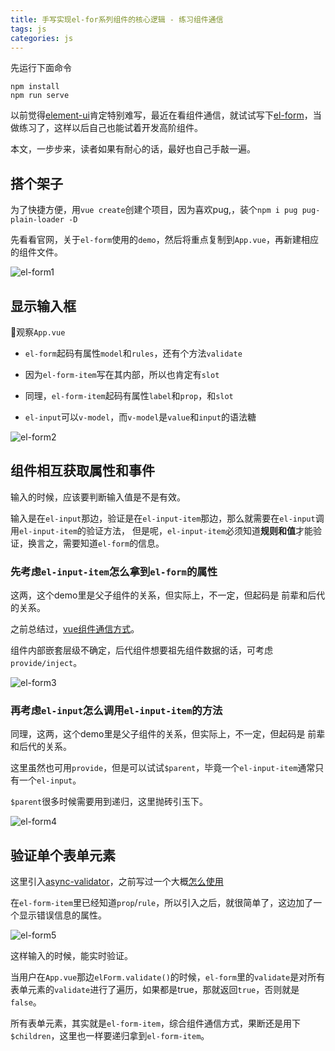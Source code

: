 ```yaml
---
title: 手写实现el-for系列组件的核心逻辑 - 练习组件通信
tags: js
categories: js
---
```


先运行下面命令

```shell
npm install
npm run serve
```

以前觉得[element-ui](https://element.eleme.cn/#/zh-CN/component/quickstart)肯定特别难写，最近在看组件通信，就试试写下[el-form](https://element.eleme.cn/#/zh-CN/component/form)，当做练习了，这样以后自己也能试着开发高阶组件。

本文，一步步来，读者如果有耐心的话，最好也自己手敲一遍。

## 搭个架子

为了快捷方便，用`vue create`创建个项目，因为喜欢pug,，装个`npm i pug pug-plain-loader -D`

先看看官网，关于`el-form`使用的`demo`，然后将重点复制到`App.vue`，再新建相应的组件文件。

![el-form1](https://blog-huahua.oss-cn-beijing.aliyuncs.com/blog/code/el-form1.png)

## 显示输入框

观察`App.vue`

- `el-form`起码有属性`model`和`rules`，还有个方法`validate`
- 因为`el-form-item`写在其内部，所以也肯定有`slot`

- 同理，`el-form-item`起码有属性`label`和`prop`，和`slot`
- `el-input`可以`v-model`，而`v-model`是`value`和`input`的语法糖

![el-form2](https://blog-huahua.oss-cn-beijing.aliyuncs.com/blog/code/el-form2.png)

## 组件相互获取属性和事件

输入的时候，应该要判断输入值是不是有效。

输入是在`el-input`那边，验证是在`el-input-item`那边，那么就需要在`el-input`调用`el-input-item`的验证方法，
但是呢，`el-input-item`必须知道**规则和值**才能验证，换言之，需要知道`el-form`的信息。

### 先考虑`el-input-item`怎么拿到`el-form`的属性

这两，这个demo里是父子组件的关系，但实际上，不一定，但起码是 前辈和后代的关系。

之前总结过，[vue组件通信方式](https://juejin.cn/post/6897143330271035399)。

组件内部嵌套层级不确定，后代组件想要祖先组件数据的话，可考虑`provide/inject`。

![el-form3](https://blog-huahua.oss-cn-beijing.aliyuncs.com/blog/code/el-form3.png)

### 再考虑`el-input`怎么调用`el-input-item`的方法

同理，这两，这个demo里是父子组件的关系，但实际上，不一定，但起码是 前辈和后代的关系。

这里虽然也可用`provide`，但是可以试试`$parent`，毕竟一个`el-input-item`通常只有一个`el-input`。

`$parent`很多时候需要用到递归，这里抛砖引玉下。

![el-form4](https://blog-huahua.oss-cn-beijing.aliyuncs.com/blog/code/el-form4.png)

## 验证单个表单元素

这里引入[async-validator](https://github.com/yiminghe/async-validator)，之前写过一个大概[怎么使用](https://juejin.cn/post/6897173952213942280)

在`el-form-item`里已经知道`prop`/`rule`，所以引入之后，就很简单了，这边加了一个显示错误信息的属性。

![el-form5](https://blog-huahua.oss-cn-beijing.aliyuncs.com/blog/code/el-form5.png)

这样输入的时候，能实时验证。

当用户在`App.vue`那边`elForm.validate()`的时候，`el-form`里的`validate`是对所有表单元素的`validate`进行了遍历，如果都是true，那就返回`true`，否则就是`false`。

所有表单元素，其实就是`el-form-item`，综合组件通信方式，果断还是用下`$children`，这里也一样要递归拿到`el-form-item`。

